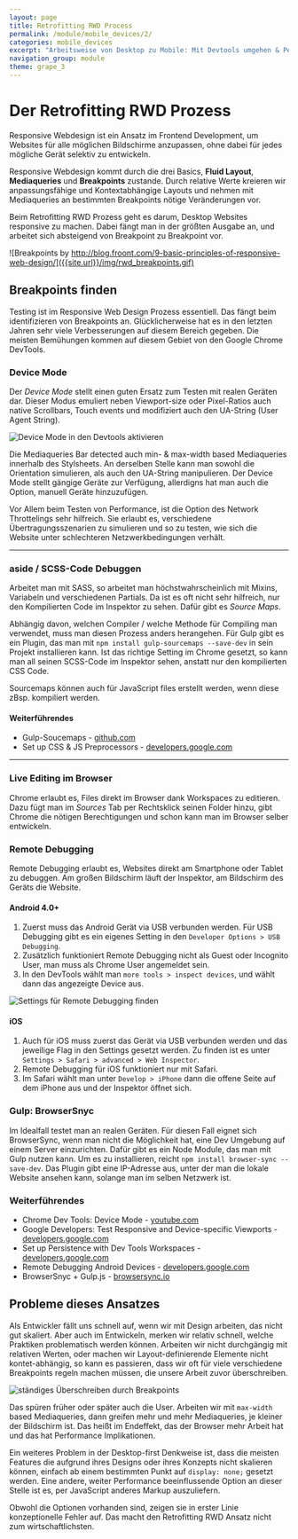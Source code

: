 ```yaml
---
layout: page
title: Retrofitting RWD Process
permalink: /module/mobile_devices/2/
categories: mobile_devices
excerpt: "Arbeitsweise von Desktop zu Mobile: Mit Devtools umgehen & Performance beachten."
navigation_group: module
theme: grape_3
---
```


# Der Retrofitting RWD Prozess

Responsive Webdesign ist ein Ansatz im Frontend Development, um Websites für alle möglichen Bildschirme anzupassen, ohne dabei für jedes mögliche Gerät selektiv zu entwickeln.

Responsive Webdesign kommt durch die drei Basics, **Fluid Layout**, **Mediaqueries** und **Breakpoints** zustande. Durch relative Werte kreieren wir anpassungsfähige und Kontextabhängige Layouts und nehmen mit Mediaqueries an bestimmten Breakpoints nötige Veränderungen vor.

Beim Retrofitting RWD Prozess geht es darum, Desktop Websites responsive zu machen. Dabei fängt man in der größten Ausgabe an, und arbeitet sich absteigend von Breakpoint zu Breakpoint vor.

![Breakpoints by http://blog.froont.com/9-basic-principles-of-responsive-web-design/]({{site.url}}/img/rwd_breakpoints.gif)

## Breakpoints finden

Testing ist im Responsive Web Design Prozess essentiell. Das fängt beim identifizieren von Breakpoints an. Glücklicherweise hat es in den letzten Jahren  sehr viele Verbesserungen auf diesem Bereich gegeben. Die meisten Bemühungen kommen auf diesem Gebiet von den Google Chrome DevTools.

### Device Mode

Der _Device Mode_ stellt einen guten Ersatz zum Testen mit realen Geräten dar. Dieser Modus emuliert neben Viewport-size oder Pixel-Ratios auch native Scrollbars, Touch events und modifiziert auch den UA-String (User Agent String).

![Device Mode in den Devtools aktivieren]({{site.url}}/img/chrome_rwd_mode.png)

Die Mediaqueries Bar detected auch min- & max-width based Mediaqueries innerhalb des Stylsheets. An derselben Stelle kann man sowohl die Orientation simulieren, als auch den UA-String manipulieren. Der Device Mode stellt gängige Geräte zur Verfügung, allerdigns hat man auch die Option, manuell Geräte hinzuzufügen.

Vor Allem beim Testen von Performance, ist die Option des Network Throttelings sehr hilfreich. Sie erlaubt es, verschiedene Übertragungsszenarien zu simulieren und so zu testen, wie sich die Website unter schlechteren Netzwerkbedingungen verhält.

***

### aside / SCSS-Code Debuggen

Arbeitet man mit SASS, so arbeitet man höchstwahrscheinlich mit Mixins, Variabeln und verschiedenen Partials. Da ist es oft nicht sehr hilfreich, nur den Kompilierten Code im Inspektor zu sehen. Dafür gibt es _Source Maps_.

Abhängig davon, welchen Compiler / welche Methode für Compiling man verwendet, muss man diesen Prozess anders herangehen. Für Gulp gibt es ein Plugin, das man mit `npm install gulp-sourcemaps --save-dev` in sein Projekt installieren kann. Ist das richtige Setting im Chrome gesetzt, so kann man all seinen SCSS-Code im Inspektor sehen, anstatt nur den kompilierten CSS Code.

Sourcemaps können auch für JavaScript files erstellt werden, wenn diese zBsp. kompiliert werden.

#### Weiterführendes

+ Gulp-Soucemaps - [github.com](https://github.com/floridoo/gulp-sourcemaps)
+ Set up CSS & JS Preprocessors - [developers.google.com](https://developers.google.com/web/tools/setup/setup-preprocessors?hl=en)

***

### Live Editing im Browser

Chrome erlaubt es, Files direkt im Browser dank Workspaces zu editieren. Dazu fügt man im _Sources_ Tab per Rechtsklick seinen Folder hinzu, gibt Chrome die nötigen Berechtigungen und schon kann man im Browser selber entwickeln.

### Remote Debugging

Remote Debugging erlaubt es, Websites direkt am Smartphone oder Tablet zu debuggen. Am großen Bildschirm läuft der Inspektor, am Bildschirm des Geräts die Website.

#### Android 4.0+

1. Zuerst muss das Android Gerät via USB verbunden werden. Für USB Debugging gibt es ein eigenes Setting in den `Developer Options > USB Debugging`.
2. Zusätzlich funktioniert Remote Debugging nicht als Guest oder Incognito User, man muss als Chrome User angemeldet sein.
3. In den DevTools wählt man `more tools > inspect devices`, und wählt dann das angezeigte Device aus.

![Settings für Remote Debugging finden]({{site.url}}/img/chrome_remote_debugging.png)

#### iOS

1. Auch für iOS muss zuerst das Gerät via USB verbunden werden und das jeweilige Flag in den Settings gesetzt werden. Zu finden ist es unter `Settings > Safari > advanced > Web Inspector`.
2. Remote Debugging für iOS funktioniert nur mit Safari.
3. Im Safari wählt man unter `Develop > iPhone` dann die offene Seite auf dem iPhone aus und der Inspektor öffnet sich.

### Gulp: BrowserSnyc

Im Idealfall testet man an realen Geräten. Für diesen Fall eignet sich BrowserSync, wenn man nicht die Möglichkeit hat, eine Dev Umgebung auf einem Server einzurichten. Dafür gibt es ein Node Module, das man mit Gulp nutzen kann. Um es zu installieren, reicht `npm install browser-sync --save-dev`. Das Plugin gibt eine IP-Adresse aus, unter der man die lokale Website ansehen kann, solange man im selben Netzwerk ist.

### Weiterführendes

+ Chrome Dev Tools: Device Mode - [youtube.com](https://www.youtube.com/watch?v=FrAZWiMWRa4)
+ Google Developers: Test Responsive and Device-specific Viewports - [developers.google.com](https://developers.google.com/web/tools/chrome-devtools/iterate/device-mode/emulate-mobile-viewports)
+ Set up Persistence with Dev Tools Workspaces - [developers.google.com](https://developers.google.com/web/tools/setup/setup-workflow)
+ Remote Debugging Android Devices - [developers.google.com](https://developers.google.com/web/tools/chrome-devtools/debug/remote-debugging/remote-debugging)
+ BrowserSnyc + Gulp.js - [browsersync.io](https://www.browsersync.io/docs/gulp/)

## Probleme dieses Ansatzes

Als Entwickler fällt uns schnell auf, wenn wir mit Design arbeiten, das nicht gut skaliert. Aber auch im Entwickeln, merken wir relativ schnell, welche Praktiken problematisch werden können. Arbeiten wir nicht durchgängig mit relativen Werten, oder machen wir Layout-definierende Elemente nicht kontet-abhängig, so kann es passieren, dass wir oft für viele verschiedene Breakpoints regeln machen müssen, die unsere Arbeit zuvor überschreiben.

![ständiges Überschreiben durch Breakpoints]({{site.url}}/img/additive_breakpoints.png)

Das spüren früher oder später auch die User. Arbeiten wir mit `max-width` based Mediaqueries, dann greifen mehr und mehr Mediaqueries, je kleiner der Bildschirm ist. Das heißt im Endeffekt, das der Browser mehr Arbeit hat und das hat Performance Implikationen.

Ein weiteres Problem in der Desktop-first Denkweise ist, dass die meisten Features die aufgrund ihres Designs oder ihres Konzepts nicht skalieren können, einfach ab einem bestimmten Punkt auf `display: none;` gesetzt werden. Eine andere, weiter Performance beeinflussende Option an dieser Stelle ist es, per JavaScript anderes Markup auszuliefern.

Obwohl die Optionen vorhanden sind, zeigen sie in erster Linie konzeptionelle Fehler auf. Das macht den Retrofitting RWD Ansatz nicht zum wirtschaftlichsten.
